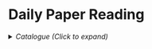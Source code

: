 # Daily Paper Reading

<details><summary><em>Catalogue (Click to expand)</em></summary>

<br>

- Detection
    - Video
        - [Memory Mechanism](https://github.com/xjtulyc/daily-paper-reading2023/blob/main/Detection/Video/memory_mechanism_in_video_detection.md)
    - Single Frame Detector
- Vision-Language Model
    - General Task
    - Application
        - [Medical Image](https://github.com/xjtulyc/daily-paper-reading2023/blob/main/Vision%20Language%20Model/Application/medical_image.md)

</details>

